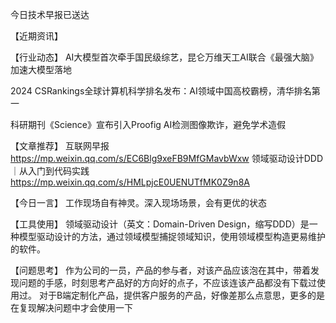 今日技术早报已送达

【近期资讯】

【行业动态】
AI大模型首次牵手国民级综艺，昆仑万维天工AI联合《最强大脑》加速大模型落地

2024 CSRankings全球计算机科学排名发布：AI领域中国高校霸榜，清华排名第一

科研期刊《Science》宣布引入Proofig AI检测图像欺诈，避免学术造假

【文章推荐】
互联网早报
https://mp.weixin.qq.com/s/EC6Blg9xeFB9MfGMavbWxw
领域驱动设计DDD｜从入门到代码实践
https://mp.weixin.qq.com/s/HMLpjcE0UENUTfMK0Z9n8A

【今日一言】
工作现场自有神灵。深入现场场景，会有更优的状态

【工具使用】
领域驱动设计（英文：Domain-Driven Design，缩写DDD）是一种模型驱动设计的方法，通过领域模型捕捉领域知识，使用领域模型构造更易维护的软件。

【问题思考】
作为公司的一员，产品的参与者，对该产品应该泡在其中，带着发现问题的手感，时刻思考产品好的方向好的点子，不应该连该产品都没有下载过使用过。
对于B端定制化产品，提供客户服务的产品，好像差那么点意思，更多的是在复现解决问题中才会使用一下